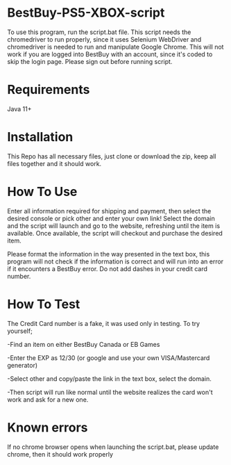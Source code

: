# BestBuy-PS5-XBOX-script

To use this program, run the script.bat file. This script needs the chromedriver to run properly, since it uses Selenium WebDriver and chromedriver is needed to run and manipulate Google Chrome. This will not work if you are logged into BestBuy with an account, since it's coded to skip the login page. Please sign out before running script.

# Requirements
Java 11+

# Installation
This Repo has all necessary files, just clone or download the zip, keep all files together and it should work.

# How To Use
Enter all information required for shipping and payment, then select the desired console or pick other and enter your own link! Select the domain and the script will launch and go to the website, refreshing until the item is available. Once available, the script will checkout and purchase the desired item. 

Please format the information in the way presented in the text box, this program will not check if the information is correct and will run into an error if it encounters a BestBuy error. Do not add dashes in your credit card number. 

# How To Test
The Credit Card number is a fake, it was used only in testing. To try yourself; 

-Find an item on either BestBuy Canada or EB Games

-Enter the EXP as 12/30 (or google and use your own VISA/Mastercard generator)

-Select other and copy/paste the link in the text box, select the domain.

-Then script will run like normal until the website realizes the card won't work and ask for a new one. 


# Known errors

If no chrome browser opens when launching the script.bat, please update chrome, then it should work properly 
